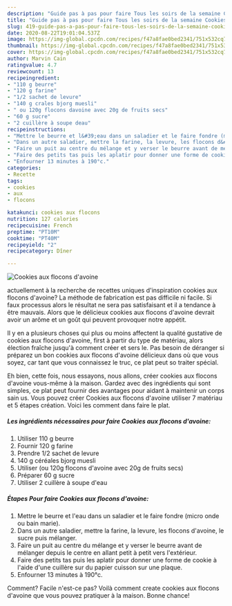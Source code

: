 ```yaml
---
description: "Guide pas à pas pour faire Tous les soirs de la semaine Cookies aux flocons d&amp;#39;avoine"
title: "Guide pas à pas pour faire Tous les soirs de la semaine Cookies aux flocons d&amp;#39;avoine"
slug: 419-guide-pas-a-pas-pour-faire-tous-les-soirs-de-la-semaine-cookies-aux-flocons-d-and-39-avoine
date: 2020-08-22T19:01:04.537Z
image: https://img-global.cpcdn.com/recipes/f47a8fae0bed2341/751x532cq70/cookies-aux-flocons-davoine-photo-principale-de-la-recette.jpg
thumbnail: https://img-global.cpcdn.com/recipes/f47a8fae0bed2341/751x532cq70/cookies-aux-flocons-davoine-photo-principale-de-la-recette.jpg
cover: https://img-global.cpcdn.com/recipes/f47a8fae0bed2341/751x532cq70/cookies-aux-flocons-davoine-photo-principale-de-la-recette.jpg
author: Marvin Cain
ratingvalue: 4.7
reviewcount: 13
recipeingredient:
- "110 g beurre"
- "120 g farine"
- "1/2 sachet de levure"
- "140 g crales bjorg muesli"
- " ou 120g flocons davoine avec 20g de fruits secs"
- "60 g sucre"
- "2 cuillère à soupe deau"
recipeinstructions:
- "Mettre le beurre et l&#39;eau dans un saladier et le faire fondre (micro onde ou bain marie)."
- "Dans un autre saladier, mettre la farine, la levure, les flocons d&#39;avoine, le sucre puis mélanger."
- "Faire un puit au centre du mélange et y verser le beurre avant de mélanger depuis le centre en allant petit à petit vers l&#39;extérieur."
- "Faire des petits tas puis les aplatir pour donner une forme de cookie à l&#39;aide d&#39;une cuillère sur du papier cuisson sur une plaque."
- "Enfourner 13 minutes à 190°c."
categories:
- Recette
tags:
- cookies
- aux
- flocons

katakunci: cookies aux flocons 
nutrition: 127 calories
recipecuisine: French
preptime: "PT10M"
cooktime: "PT40M"
recipeyield: "2"
recipecategory: Dîner

---
```



![Cookies aux flocons d&#39;avoine](https://img-global.cpcdn.com/recipes/f47a8fae0bed2341/751x532cq70/cookies-aux-flocons-davoine-photo-principale-de-la-recette.jpg)

actuellement à la recherche de recettes uniques d'inspiration cookies aux flocons d&#39;avoine? La méthode de fabrication est pas difficile ni facile. Si faux processus alors le résultat ne sera pas satisfaisant et il a tendance à être mauvais. Alors que le délicieux cookies aux flocons d&#39;avoine devrait avoir un arôme et un goût qui peuvent provoquer notre appétit.



Il y en a plusieurs choses qui plus ou moins affectent la qualité gustative de cookies aux flocons d&#39;avoine, first à partir du type de matériau, alors élection fraîche jusqu'à comment créer et sers le. Pas besoin de déranger si préparez un bon cookies aux flocons d&#39;avoine délicieux dans où que vous soyez, car tant que vous connaissez le truc, ce plat peut so traiter spécial.


Eh bien, cette fois, nous essayons, nous allons, créer cookies aux flocons d&#39;avoine vous-même à la maison. Gardez avec des ingrédients qui sont simples, ce plat peut fournir des avantages pour aidant à maintenir un corps sain us. Vous pouvez créer Cookies aux flocons d&#39;avoine utiliser 7 matériau et 5 étapes création. Voici les comment dans faire le plat.

<!--inarticleads1-->

##### Les ingrédients nécessaires pour faire Cookies aux flocons d&#39;avoine:

1. Utiliser 110 g beurre
1. Fournir 120 g farine
1. Prendre 1/2 sachet de levure
1.  140 g céréales bjorg muesli
1. Utiliser  (ou 120g flocons d&#39;avoine avec 20g de fruits secs)
1. Préparer 60 g sucre
1. Utiliser 2 cuillère à soupe d&#39;eau




<!--inarticleads2-->

##### Étapes Pour faire Cookies aux flocons d&#39;avoine:

1. Mettre le beurre et l&#39;eau dans un saladier et le faire fondre (micro onde ou bain marie).
1. Dans un autre saladier, mettre la farine, la levure, les flocons d&#39;avoine, le sucre puis mélanger.
1. Faire un puit au centre du mélange et y verser le beurre avant de mélanger depuis le centre en allant petit à petit vers l&#39;extérieur.
1. Faire des petits tas puis les aplatir pour donner une forme de cookie à l&#39;aide d&#39;une cuillère sur du papier cuisson sur une plaque.
1. Enfourner 13 minutes à 190°c.





Comment? Facile n'est-ce pas? Voilà comment create cookies aux flocons d&#39;avoine que vous pouvez pratiquer à la maison. Bonne chance!
